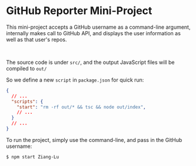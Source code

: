 # GitHub Reporter Mini-Project

This mini-project accepts a GitHub username as a command-line argument, internally makes call to GitHub API, and displays the user information as well as that user's repos.

<br>

The source code is under `src/`, and the output JavaScript files will be compiled to `out/`

So we define a new `script` in `package.json` for quick run:

```json
{
  // ...
  "scripts": {
    "start": "rm -rf out/* && tsc && node out/index",
    // ...
  }
  // ...
}
```

To run the project, simply use the command-line, and pass in the GitHub username:

```shell
$ npm start Ziang-Lu
```

